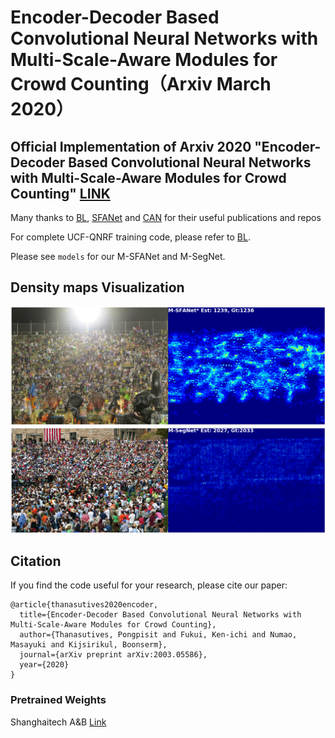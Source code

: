 # Encoder-Decoder Based Convolutional Neural Networks with Multi-Scale-Aware Modules for Crowd Counting（Arxiv March 2020）
##  Official Implementation of Arxiv 2020 "Encoder-Decoder Based Convolutional Neural Networks with Multi-Scale-Aware Modules for Crowd Counting" [LINK](https://arxiv.org/abs/2003.05586)
Many thanks to [BL](https://github.com/ZhihengCV/Bayesian-Crowd-Counting), [SFANet](https://github.com/pxq0312/SFANet-crowd-counting/) and [CAN](https://github.com/weizheliu/Context-Aware-Crowd-Counting) for their useful publications and repos

For complete UCF-QNRF training code, please refer to [BL](https://github.com/ZhihengCV/Bayesian-Crowd-Counting).

Please see ```models``` for our M-SFANet and M-SegNet.

## Density maps Visualization

![](images/img_0071_heatpmap.png)
![](images/seg_img_0323_heatpmap.png)

## Citation
If you find the code useful for your research, please cite our paper:

```
@article{thanasutives2020encoder,
  title={Encoder-Decoder Based Convolutional Neural Networks with Multi-Scale-Aware Modules for Crowd Counting},
  author={Thanasutives, Pongpisit and Fukui, Ken-ichi and Numao, Masayuki and Kijsirikul, Boonserm},
  journal={arXiv preprint arXiv:2003.05586},
  year={2020}
}
```
### Pretrained Weights
Shanghaitech A&B [Link](https://drive.google.com/file/d/1MxGZjapIv6O-hzxEeHY7c93723mhGKrG/view?usp=sharing)
